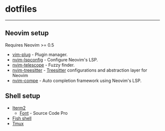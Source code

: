 # dotfiles
---
## Neovim setup

Requires Neovim >= 0.5

* [vim-plug](https://github.com/junegunn/vim-plug) - Plugin manager.
* [nvim-lspconfig](https://github.com/neovim/nvim-lspconfig) - Configure Neovim's LSP.
* [nvim-telescope](https://github.com/nvim-telescope/telescope.nvim) - Fuzzy finder.
* [nvim-treesitter](https://github.com/nvim-treesitter/nvim-treesitter) - [Treesitter](https://tree-sitter.github.io/tree-sitter/) configurations and abstraction layer for Neovim
* [nvim-compe](https://github.com/hrsh7th/nvim-compe) - Auto completion framework using Neovim's LSP.

## Shell setup

* [Iterm2](https://iterm2.com/documentation.html)
    * [Font](https://www.nerdfonts.com/font-downloads) - Source Code Pro
* [Fish shell](https://fishshell.com/)
* [Tmux](https://leanpub.com/the-tao-of-tmux/read#thinking-tmux)
